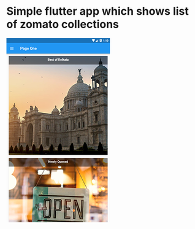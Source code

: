 # Simple flutter app which shows list of zomato collections

![Screenshot](https://github.com/AshutoshChakraborty/basic_material_flutter_app/blob/master/Screenshot_2019-06-10-01-10-19.png)
